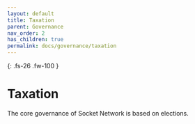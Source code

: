 ```yaml
---
layout: default
title: Taxation
parent: Governance
nav_order: 2
has_children: true
permalink: docs/governance/taxation
---
```


{: .fs-26 .fw-100 }
# Taxation

The core governance of Socket Network is based on elections.
